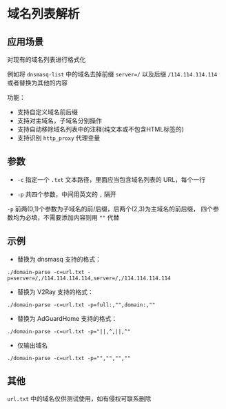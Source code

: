 # 域名列表解析

## 应用场景

对现有的域名列表进行格式化

例如将 `dnsmasq-list` 中的域名去掉前缀 `server=/` 以及后缀 `/114.114.114.114` 或者替换为其他的内容

功能：

* 支持自定义域名前后缀
* 支持对主域名，子域名分别操作
* 支持自动移除域名列表中的注释(纯文本或不包含HTML标签的)
* 支持识别 `http_proxy` 代理变量

## 参数

* `-c` 指定一个 `.txt` 文本路径，里面应当包含域名列表的 URL，每个一行

* `-p` 共四个参数，中间用英文的 `,` 隔开

`-p` 前两(0,1)个参数为子域名的前/后缀，后两个(2,3)为主域名的前后缀，
四个参数均为必填，不需要添加内容则用 `""` 代替

## 示例

* 替换为 dnsmasq 支持的格式：

`./domain-parse -c=url.txt -p=server=/,/114.114.114.114,server=/,/114.114.114.114`

* 替换为 V2Ray 支持的格式：

`./domain-parse -c=url.txt -p=full:,"",domain:,""`

* 替换为 AdGuardHome 支持的格式：

`./domain-parse -c=url.txt -p="||,^,||,^"`

* 仅输出域名

`./domain-parse -c=url.txt -p="","","",""`

## 其他

`url.txt` 中的域名仅供测试使用，如有侵权可联系删除